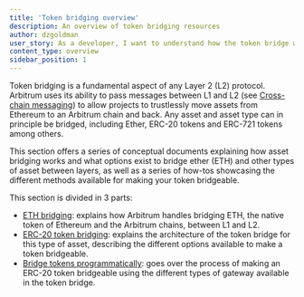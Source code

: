 ```yaml
---
title: 'Token bridging overview'
description: An overview of token bridging resources
author: dzgoldman
user_story: As a developer, I want to understand how the token bridge works and what options exist to bridge assets between layers.
content_type: overview
sidebar_position: 1
---
```


Token bridging is a fundamental aspect of any Layer 2 (L2) protocol. Arbitrum uses its ability to pass messages between L1 and L2 (see [Cross-chain messaging](/build-decentralized-apps/04-cross-chain-messaging.md)) to allow projects to trustlessly move assets from Ethereum to an Arbitrum chain and back. Any asset and asset type can in principle be bridged, including Ether, ERC-20 tokens and ERC-721 tokens among others.

This section offers a series of conceptual documents explaining how asset bridging works and what options exist to bridge ether (ETH) and other types of asset between layers, as well as a series of how-tos showcasing the different methods available for making your token bridgeable.

This section is divided in 3 parts:

- [ETH bridging](/build-decentralized-apps/token-bridging/02-token-bridge-ether.md): explains how Arbitrum handles bridging ETH, the native token of Ethereum and the Arbitrum chains, between L1 and L2.
- [ERC-20 token bridging](/build-decentralized-apps/token-bridging/03-token-bridge-erc20.md): explains the architecture of the token bridge for this type of asset, describing the different options available to make a token bridgeable.
- [Bridge tokens programmatically](/build-decentralized-apps/token-bridging/bridge-tokens-programmatically/01-get-started.mdx): goes over the process of making an ERC-20 token bridgeable using the different types of gateway available in the token bridge.
